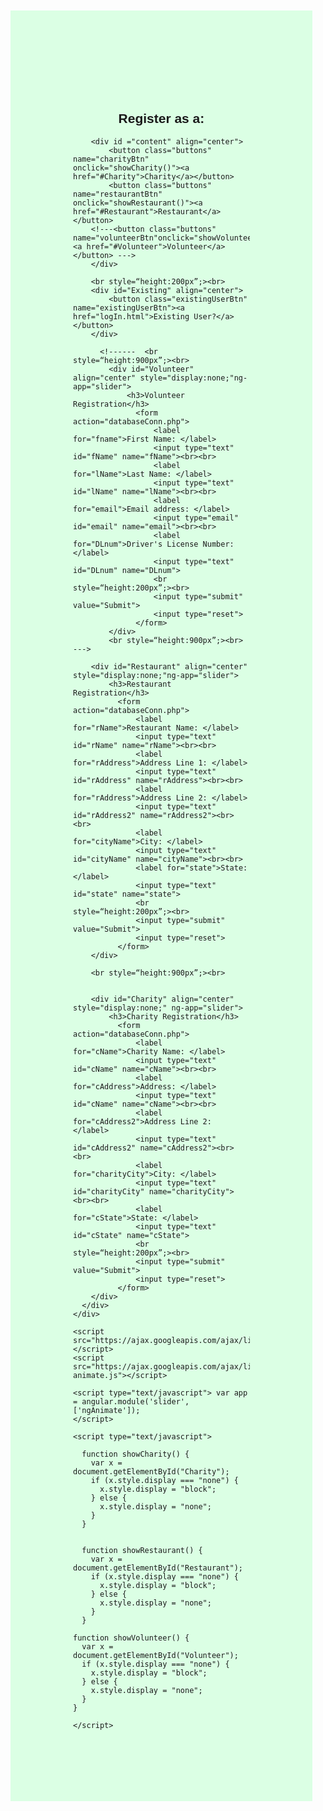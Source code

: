 <!DOCTYPE html>
<html lang="en">
<head>
    <meta charset="UTF-8">
    <meta name="viewport" content="width=device-width, initial-scale=1.0">
    <link rel="stylesheet" type="text/css" href="bountyStyle.css">
    <title>New User Registration</title>
</head>

<style>
.buttons {
    background-color: white;
    color: black;
    border: 2px solid rgb(115, 185, 133);
    border-radius: 0px;
    height: 80px;
    width: 250px;
    padding: 10px 15px 10px 15px;
    font-size: medium;
    }

.buttons:hover, .existingUserBtn:hover{
    background-color: rgb(157, 250, 180);
    transition-duration: 0.9s;
}

.existingUserBtn{
    background-color: white;
    color: black;
    border: 3px solid rgb(157, 250, 180);
    border-radius: 4px;
    height: 40px;
    width: 160px;
    padding: 10px 15px 10px 15px;
    font-size: medium;
}


.ng-hide {
    height:0;
}

#Charity, #Volunteer, #Restaurant {
    padding-top: 20px;
    transition: all linear 0.5s;
    background-color: white;
    height:350px;
}

#tableDiv {
    width: 75%;
    margin-left: 13%;
}

.parallax, .parallaxHidden {
    /* The image used */
    background-image: url("bountyBgrnd.jpg");
  
    /* Set a specific height */
    height: 500px;
    padding: 50px;
    /* Create the parallax scrolling effect */
    background-attachment: fixed;
    background-position: center;
    background-repeat: no-repeat;
    background-size: cover;
  }

#pageContent, .charityContentBtn{
    align:center;
    margin-left: 70px;
    width:70%;
    background-color: rgb(219, 255, 228);
    padding: 100px;
}

.topnav {
    background-color: #333;
    overflow: hidden;
  }
  
  /* Style the links inside the navigation bar */
  .topnav a {
    float: left;
    color: #f2f2f2;
    text-align: center;
    padding: 14px 16px;
    text-decoration: none;
    font-size: 17px;
  }
  
  /* Change the color of links on hover */
  .topnav a:hover {
    background-color: rgb(188, 252, 204);
    color: black;
  }
  
  /* Add a color to the active/current link */
  .topnav a.active {
    background-color: rgb(188, 252, 204);
    color: rgb(82, 104, 87);
  }


a, a:visited {
    text-decoration:none;
    color: black;
}


body {
    font-family: Arial, Helvetica, sans-serif;
}

html{
    scroll-behavior: smooth;
}

table {
    font-family: arial, sans-serif;
    border-collapse: collapse;
    width: 100%;
  }
  
  td, th {
    border: 1px solid  rgb(135, 177, 145);
    text-align: left;
    padding: 8px;
  }
  
  tr:nth-child(even) {
    background-color:  whitesmoke;
  }
</style>
<body>
  <div class="parallax">
    <div id="pageContent">
        <br style=“height:900px”;><br>
        <h2 align="center">Register as a: </h2>

        <div id ="content" align="center">
            <button class="buttons" name="charityBtn" onclick="showCharity()"><a href="#Charity">Charity</a></button>
            <button class="buttons" name="restaurantBtn" onclick="showRestaurant()"><a href="#Restaurant">Restaurant</a></button>
        <!---<button class="buttons" name="volunteerBtn"onclick="showVolunteer()"><a href="#Volunteer">Volunteer</a></button> --->
        </div>
      
        <br style=“height:200px”;><br>
        <div id="Existing" align="center">
            <button class="existingUserBtn" name="existingUserBtn"><a href="logIn.html">Existing User?</a></button>
        </div>

          <!------  <br style=“height:900px”;><br>
            <div id="Volunteer" align="center" style="display:none;"ng-app="slider">
                <h3>Volunteer Registration</h3>
                  <form action="databaseConn.php">
                      <label for="fname">First Name: </label>
                      <input type="text" id="fName" name="fName"><br><br>
                      <label for="lName">Last Name: </label>
                      <input type="text" id="lName" name="lName"><br><br>
                      <label for="email">Email address: </label>
                      <input type="email" id="email" name="email"><br><br>
                      <label for="DLnum">Driver's License Number: </label>
                      <input type="text" id="DLnum" name="DLnum">
                      <br style=“height:200px”;><br>
                      <input type="submit" value="Submit">
                      <input type="reset">
                  </form>
            </div>
            <br style=“height:900px”;><br> --->
      
        <div id="Restaurant" align="center" style="display:none;"ng-app="slider">
            <h3>Restaurant Registration</h3>
              <form action="databaseConn.php">
                  <label for="rName">Restaurant Name: </label>
                  <input type="text" id="rName" name="rName"><br><br>
                  <label for="rAddress">Address Line 1: </label>
                  <input type="text" id="rAddress" name="rAddress"><br><br>
                  <label for="rAddress">Address Line 2: </label>
                  <input type="text" id="rAddress2" name="rAddress2"><br><br>
                  <label for="cityName">City: </label>
                  <input type="text" id="cityName" name="cityName"><br><br>
                  <label for="state">State: </label>
                  <input type="text" id="state" name="state">
                  <br style=“height:200px”;><br>
                  <input type="submit" value="Submit">
                  <input type="reset">
              </form>
        </div>

        <br style=“height:900px”;><br>
      

        <div id="Charity" align="center" style="display:none;" ng-app="slider">
            <h3>Charity Registration</h3>
              <form action="databaseConn.php">
                  <label for="cName">Charity Name: </label>
                  <input type="text" id="cName" name="cName"><br><br>
                  <label for="cAddress">Address: </label>
                  <input type="text" id="cName" name="cName"><br><br>
                  <label for="cAddress2">Address Line 2: </label>
                  <input type="text" id="cAddress2" name="cAddress2"><br><br>
                  <label for="charityCity">City: </label>
                  <input type="text" id="charityCity" name="charityCity"><br><br>
                  <label for="cState">State: </label>
                  <input type="text" id="cState" name="cState">
                  <br style=“height:200px”;><br>
                  <input type="submit" value="Submit">
                  <input type="reset">
              </form>
        </div>
      </div>
    </div>

    <script src="https://ajax.googleapis.com/ajax/libs/angularjs/1.6.9/angular.min.js"></script>
    <script src="https://ajax.googleapis.com/ajax/libs/angularjs/1.6.9/angular-animate.js"></script>

    <script type="text/javascript"> var app = angular.module('slider', ['ngAnimate']);
    </script>

    <script type="text/javascript">

      function showCharity() {
        var x = document.getElementById("Charity");
        if (x.style.display === "none") {
          x.style.display = "block";
        } else {
          x.style.display = "none";
        }
      }


      function showRestaurant() {
        var x = document.getElementById("Restaurant");
        if (x.style.display === "none") {
          x.style.display = "block";
        } else {
          x.style.display = "none";
        }
      }

    function showVolunteer() {
      var x = document.getElementById("Volunteer");
      if (x.style.display === "none") {
        x.style.display = "block";
      } else {
        x.style.display = "none";
      }
    }
  
    </script>
</body>
</html>

